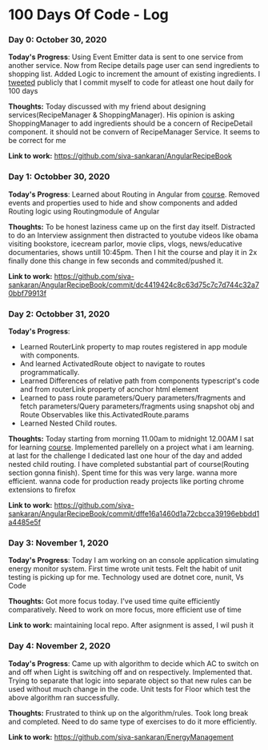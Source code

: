 # 100 Days Of Code - Log

### Day 0: October 30, 2020

**Today's Progress**: Using Event Emitter data is sent to one service from another service. Now from Recipe details page user can send ingredients to shopping list. Added Logic to increment the amount of existing ingredients. I [tweeted](https://twitter.com/_siva_sankar/status/1321876840374431745?s=20) publicly that I commit myself to code for atleast one hout daily for 100 days

**Thoughts:**  Today discussed with my friend about designing services(RecipeManager & ShoppingManager). His opinion is asking ShoppingManager to add ingredients should be a concern of RecipeDetail component. it should not be convern of RecipeManager Service. It seems to be correct for me

**Link to work:**  https://github.com/siva-sankaran/AngularRecipeBook

### Day 1: Octobber 30, 2020

**Today's Progress**: Learned about Routing in Angular from [course](https://www.udemy.com/course/the-complete-guide-to-angular-2/). Removed events and properties used to hide and show components and added Routing logic using Routingmodule of Angular

**Thoughts:** To be honest laziness came up on the first day itself. Distracted to do an Interview assignment then distracted to youtube videos like obama visiting bookstore, icecream parlor, movie clips, vlogs, news/educative documentaries, shows untill 10:45pm. Then I hit the course and play it in 2x finally done this change in few seconds and commited/pushed it.

**Link to work:** https://github.com/siva-sankaran/AngularRecipeBook/commit/dc4419424c8c63d75c7c7d744c32a70bbf79913f

### Day 2: Octobber 31, 2020

**Today's Progress**: 
* Learned RouterLink property to map routes registered in app module with components. 
* And learned ActivatedRoute object to navigate to routes programmatically. 
* Learned Differences of relative path from components typescript's code and from routerLink property of acnchor html element <a>
* Learned to pass route parameters/Query parameters/fragments and fetch parameters/Query parameters/fragments using snapshot obj and Route Observables like this.ActivatedRoute.params
* Learned Nested Child routes.
  
**Thoughts:** Today starting from morning 11.00am to midnight 12.00AM I sat for learning [course](https://www.udemy.com/course/the-complete-guide-to-angular-2/). Implemented parellely on a project what i am learning. at last for the challenge I dedicated last one hour of the day and added nested child routing. I have completed substantial part of course(Routing section gonna finish). Spent time for this was very large. wanna more efficient. wanna code for production ready projects like porting chrome extensions to firefox

**Link to work:** https://github.com/siva-sankaran/AngularRecipeBook/commit/dffe16a1460d1a72cbcca39196ebbdd1a4485e5f

### Day 3: November 1, 2020

**Today's Progress**: Today I am working on an console application simulating energy monitor system. First time wrote unit tests. Felt the habit of unit testing is picking up for me. Technology used are dotnet core, nunit, Vs Code

**Thoughts:**  Got more focus today. I've used time quite efficiently comparatively. Need to work on more focus, more efficient use of time

**Link to work:** maintaining local repo. After asignment is assed, I wil push it

### Day 4: November 2, 2020

**Today's Progress**: Came up with algorithm to decide which AC to switch on and off when Light is switching off and on respectively. Implemented that. Trying to separate that logic into separate object so that new rules can be used without much change in the code. Unit tests for Floor which test the above algorithm ran successfully.

**Thoughts:** Frustrated to think up on the algorithm/rules. Took long break and completed. Need to do same type of exercises to do it more efficiently. 

**Link to work:** https://github.com/siva-sankaran/EnergyManagement
